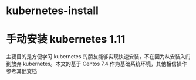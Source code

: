 # kubernetes-install
# 手动安装 kubernetes 1.11
主要目的是方便学习 kubernetes 的朋友能够实现快速安装，不在因为从安装入门到放弃 kubernetes。本文的基于 Centos 7.4 作为基础系统环境，其他相信操作参考其他文档
